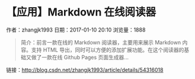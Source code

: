 # 【应用】Markdown 在线阅读器
作者：zhangjk1993
日期：2017-01-10 20:10
浏览量：1888
> 简介：前言一款在线的 Markdown 阅读器，主要用来展示 Markdown 内容。支持 HTML 导出，同时可以方便的添加扩展功能。在这个阅读器的基础又做了一款在线 Github Pages 页面生成器...

 链接：http://blog.csdn.net/zhangjk1993/article/details/54316018
